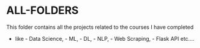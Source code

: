 # ALL-FOLDERS
This folder contains all the projects related to the courses I have completed 
- like
       - Data Science,
       - ML,
       - DL,
       - NLP,
       - Web Scraping,
       - Flask API etc....
